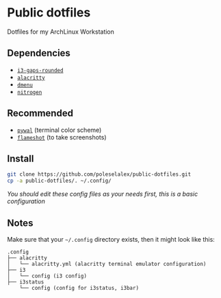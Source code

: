 # Public dotfiles
Dotfiles for my ArchLinux Workstation
## Dependencies
- [`i3-gaps-rounded`](https://aur.archlinux.org/packages/i3-gaps-rounded-git) 
- [`alacritty`](https://wiki.archlinux.org/title/Alacritty)
- [`dmenu`](https://wiki.archlinux.org/title/dmenu)
- [`nitrogen`](https://archlinux.org/packages/extra/x86_64/nitrogen/)

## Recommended
- [`pywal`](https://github.com/dylanaraps/pywal) (terminal color scheme)
- [`flameshot`](https://wiki.archlinux.org/title/Flameshot) (to take screenshots)

## Install
``` bash
git clone https://github.com/poleselalex/public-dotfiles.git
cp -a public-dotfiles/. ~/.config/
```

*You should edit these config files as your needs first, this is a basic configuration*

## Notes
Make sure that your `~/.config` directory exists, then it might look like this:

```
.config
├── alacritty
│   └── alacritty.yml (alacritty terminal emulator configuration)
├── i3
│   └── config (i3 config)
├── i3status
    └── config (config for i3status, i3bar)
```